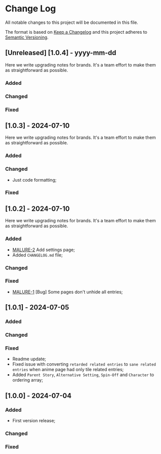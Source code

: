 # Change Log

All notable changes to this project will be documented in this file.
 
The format is based on [Keep a Changelog](http://keepachangelog.com/)
and this project adheres to [Semantic Versioning](http://semver.org/).
 
## [Unreleased] [1.0.4] - yyyy-mm-dd

Here we write upgrading notes for brands. It's a team effort to make them as
straightforward as possible.

### Added

### Changed
 
### Fixed

## [1.0.3] - 2024-07-10
 
Here we write upgrading notes for brands. It's a team effort to make them as
straightforward as possible.
 
### Added

### Changed
- Just code formatting;

### Fixed

## [1.0.2] - 2024-07-10
 
Here we write upgrading notes for brands. It's a team effort to make them as
straightforward as possible.
 
### Added
- [MALURE-2](https://github.com/tariel36/MAL-Unretard-Related-Entries/issues/2)
  Add settings page;
- Added `CHANGELOG.md` file;
 
### Changed
 
### Fixed
- [MALURE-1](https://github.com/tariel36/MAL-Unretard-Related-Entries/issues/1)
  [Bug] Some pages don't unhide all entries;

## [1.0.1] - 2024-07-05

### Added
 
### Changed

### Fixed
 
- Readme update;
- Fixed issue with converting `retarded related entries` to `sane related entries` when anime page had only tile related entries;
- Added `Parent Story`, `Alternative Setting`, `Spin-Off` and `Character` to ordering array;
 
## [1.0.0] - 2024-07-04
 
### Added

- First version release;

### Changed
 
### Fixed
